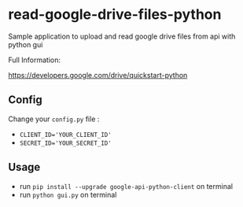 read-google-drive-files-python
===================

Sample application to upload and read google drive files from api with python gui

Full Information:

https://developers.google.com/drive/quickstart-python

## Config 
Change your `config.py` file :
+ `CLIENT_ID='YOUR_CLIENT_ID'` 
+ `SECRET_ID='YOUR_SECRET_ID'` 

## Usage
+ run `pip install --upgrade google-api-python-client`  on terminal
+ run `python gui.py`  on terminal

 



 
